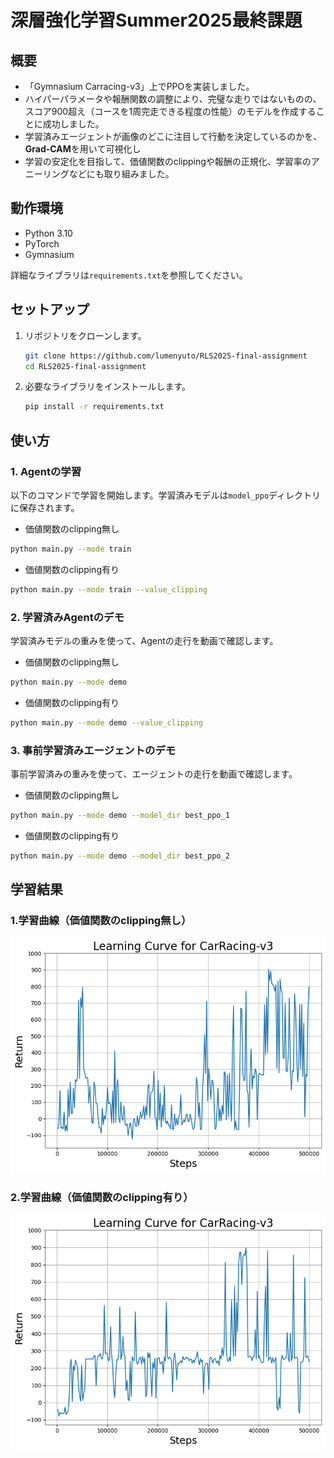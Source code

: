 # 深層強化学習Summer2025最終課題

## 概要
- 「Gymnasium Carracing-v3」上でPPOを実装しました。
- ハイパーパラメータや報酬関数の調整により、完璧な走りではないものの、スコア900超え（コースを1周完走できる程度の性能）のモデルを作成することに成功しました。
- 学習済みエージェントが画像のどこに注目して行動を決定しているのかを、**Grad-CAM**を用いて可視化し
- 学習の安定化を目指して、価値関数のclippingや報酬の正規化、学習率のアニーリングなどにも取り組みました。

## 動作環境

* Python 3.10
* PyTorch
* Gymnasium

詳細なライブラリは`requirements.txt`を参照してください。

## セットアップ

1.  リポジトリをクローンします。
    ```bash
    git clone https://github.com/lumenyuto/RLS2025-final-assignment
    cd RLS2025-final-assignment
    ```

2.  必要なライブラリをインストールします。
    ```bash
    pip install -r requirements.txt
    ```

## 使い方

### 1. Agentの学習

以下のコマンドで学習を開始します。学習済みモデルは`model_ppo`ディレクトリに保存されます。
- 価値関数のclipping無し
```bash
python main.py --mode train 
```
- 価値関数のclipping有り
```bash
python main.py --mode train --value_clipping
```
### 2. 学習済みAgentのデモ
学習済みモデルの重みを使って、Agentの走行を動画で確認します。
- 価値関数のclipping無し
```bash
python main.py --mode demo
```
- 価値関数のclipping有り
```bash
python main.py --mode demo --value_clipping
```

### 3. 事前学習済みエージェントのデモ

事前学習済みの重みを使って、エージェントの走行を動画で確認します。
- 価値関数のclipping無し
```bash
python main.py --mode demo --model_dir best_ppo_1
```

- 価値関数のclipping有り
```bash
python main.py --mode demo --model_dir best_ppo_2
```

## 学習結果
### 1.学習曲線（価値関数のclipping無し）
![学習曲線](https://github.com/lumenyuto/RLs2025-final-assignment/blob/main/images/best_ppo_1.png?raw=true)

### 2.学習曲線（価値関数のclipping有り）
![学習曲線](https://github.com/lumenyuto/RLs2025-final-assignment/blob/main/images/best_ppo_2.png?raw=true)




